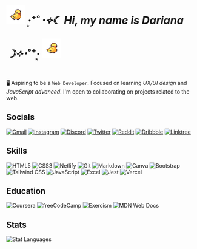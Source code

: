 # ![GIF](./assets/iconDuck.gif) ‧͙⁺˚*･༓☾ Hi, my name is Dariana ☽༓･*˚⁺‧͙ ![GIF](./assets/iconDuck.gif)

🖥️ Aspiring to be a `Web Developer`. Focused on learning *UX/UI design* and *JavaScript advanced*. I'm open to collaborating on projects related to the web.

## Socials

[![Gmail](https://img.shields.io/badge/Gmail-D14836?style=for-the-badge&logo=gmail&logoColor=white)](mailto:daricorreamedina@gmail.com)
[![Instagram](https://img.shields.io/badge/LinkedIn-0077B5?style=for-the-badge&logo=linkedin&logoColor=white)](https://www.linkedin.com/in/daridjcm/)
[![Discord](https://img.shields.io/badge/Discord-7289DA?style=for-the-badge&logo=discord&logoColor=white)](https://discord.gg/XZSuGbVyp7)
[![Twitter](https://img.shields.io/badge/Twitter-1DA1F2?style=for-the-badge&logo=twitter&logoColor=white)](https://twitter.com/Daridjcm)
[![Reddit](https://img.shields.io/badge/Reddit-FF4500?style=for-the-badge&logo=reddit&logoColor=white)](https://www.reddit.com/user/daridjcm)
[![Dribbble](https://img.shields.io/badge/Dribbble-EA4C89?style=for-the-badge&logo=dribbble&logoColor=white)](https://dribbble.com/Daridjcm)
[![Linktree](https://img.shields.io/badge/linktree-39E09B?style=for-the-badge&logo=linktree&logoColor=white)](https://linktr.ee/daridjcm?utm_source=linktree_profile_share&ltsid=4204b036-2d22-4083-85ea-4cf36360354b)

## Skills

![HTML5](https://img.shields.io/badge/HTML5-E34F26?style=for-the-badge&logo=html5&logoColor=white)
![CSS3](https://img.shields.io/badge/CSS3-1572B6?style=for-the-badge&logo=css3&logoColor=white)
![Netlify](https://img.shields.io/badge/Netlify-00C7B7?style=for-the-badge&logo=netlify&logoColor=white)
![Git](https://img.shields.io/badge/GIT-E44C30?style=for-the-badge&logo=git&logoColor=white)
![Markdown](https://img.shields.io/badge/Markdown-000000?style=for-the-badge&logo=markdown&logoColor=white)
![Canva](https://img.shields.io/badge/Canva-%2300C4CC.svg?&style=for-the-badge&logo=Canva&logoColor=white)
![Bootstrap](https://img.shields.io/badge/Bootstrap-563D7C?style=for-the-badge&logo=bootstrap&logoColor=white)
![Tailwind CSS](https://img.shields.io/badge/Tailwind_CSS-38B2AC?style=for-the-badge&logo=tailwind-css&logoColor=white)
![JavaScript](https://img.shields.io/badge/JavaScript-F7DF1E?style=for-the-badge&logo=javascript&logoColor=black)
![Excel](https://img.shields.io/badge/Microsoft_Excel-217346?style=for-the-badge&logo=microsoft-excel&logoColor=white)
![Jest](https://img.shields.io/badge/Jest-323330?style=for-the-badge&logo=Jest&logoColor=white)
![Vercel](https://img.shields.io/badge/Vercel-000000?style=for-the-badge&logo=vercel&logoColor=white)

## Education

![Coursera](https://img.shields.io/badge/Coursera-0056D2?style=for-the-badge&logo=Coursera&logoColor=white)
![freeCodeCamp](https://img.shields.io/badge/freecodecamp-27273D?style=for-the-badge&logo=freecodecamp&logoColor=white)
![Exercism](https://img.shields.io/badge/Exercism-009CAB?style=for-the-badge&logo=exercism&logoColor=white)
![MDN Web Docs](https://img.shields.io/badge/MDN_Web_Docs-black?style=for-the-badge&logo=mdnwebdocs&logoColor=white)

## Stats

![Stat Languages](https://github-readme-stats.vercel.app/api?username=Daridjcm&theme=default)

